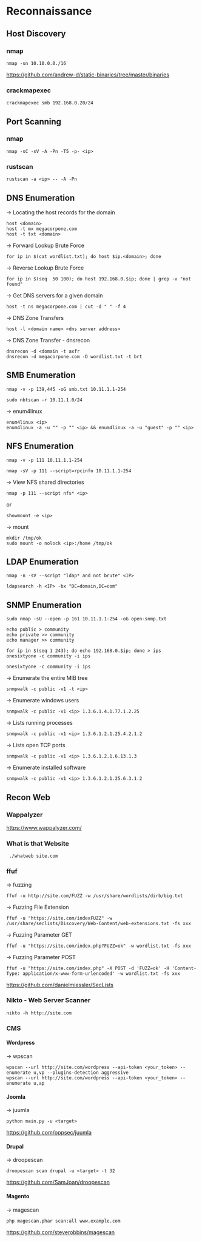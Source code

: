 # Reconnaissance
## Host Discovery
### nmap
```
nmap -sn 10.10.0.0./16
```
https://github.com/andrew-d/static-binaries/tree/master/binaries  

### crackmapexec  
```
crackmapexec smb 192.168.0.20/24
```

## Port Scanning
### nmap  
```
nmap -sC -sV -A -Pn -T5 -p- <ip>
```

### rustscan
```
rustscan -a <ip> -- -A -Pn
```

## DNS Enumeration
-> Locating the host records for the domain
```
host <domain>
host -t mx megacorpone.com
host -t txt <domain>
```

-> Forward Lookup Brute Force
```
for ip in $(cat wordlist.txt); do host $ip.<domain>; done
```

-> Reverse Lookup Brute Force
```
for ip in $(seq  50 100); do host 192.168.0.$ip; done | grep -v "not found"
```

-> Get DNS servers for a given domain
```
host -t ns megacorpone.com | cut -d " " -f 4
```

-> DNS Zone Transfers
```
host -l <domain name> <dns server address>
```

-> DNS Zone Transfer - dnsrecon
```
dnsrecon -d <domain -t axfr
dnsrecon -d megacorpone.com -D wordlist.txt -t brt
```

## SMB Enumeration
```
nmap -v -p 139,445 -oG smb.txt 10.11.1.1-254
```
```
sudo nbtscan -r 10.11.1.0/24
```
-> enum4linux
```
enum4linux <ip>
enum4linux -a -u "" -p "" <ip> && enum4linux -a -u "guest" -p "" <ip>
``` 

## NFS Enumeration
```
nmap -v -p 111 10.11.1.1-254
```
```
nmap -sV -p 111 --script=rpcinfo 10.11.1.1-254
```

-> View NFS shared directories
```
nmap -p 111 --script nfs* <ip>
```
or  
```
showmount -e <ip>
```
-> mount
```
mkdir /tmp/ok
sudo mount -o nolock <ip>:/home /tmp/ok
```

## LDAP Enumeration
```
nmap -n -sV --script "ldap* and not brute" <IP>
```

```
ldapsearch -h <IP> -bx "DC=domain,DC=com"
```

## SNMP Enumeration
```
sudo nmap -sU --open -p 161 10.11.1.1-254 -oG open-snmp.txt
```
```
echo public > community
echo private >> community
echo manager >> community
```

```
for ip in $(seq 1 243); do echo 192.168.0.$ip; done > ips
onesixtyone -c community -i ips
```

```
onesixtyone -c community -i ips
```

-> Enumerate the entire MIB tree

```
snmpwalk -c public -v1 -t <ip>
```

-> Enumerate windows users

```
snmpwalk -c public -v1 <ip> 1.3.6.1.4.1.77.1.2.25
```

-> Lists running processes
```
snmpwalk -c public -v1 <ip> 1.3.6.1.2.1.25.4.2.1.2
```

-> Lists open TCP ports
```
snmpwalk -c public -v1 <ip> 1.3.6.1.2.1.6.13.1.3
```

-> Enumerate installed software
```
snmpwalk -c public -v1 <ip> 1.3.6.1.2.1.25.6.3.1.2
```

## Recon Web
### Wappalyzer
https://www.wappalyzer.com/

### What is that Website
```
 ./whatweb site.com
```

### ffuf
-> fuzzing
```
ffuf -u http://site.com/FUZZ -w /usr/share/wordlists/dirb/big.txt
```

-> Fuzzing File Extension
```
ffuf -u "https://site.com/indexFUZZ" -w /usr/share/seclists/Discovery/Web-Content/web-extensions.txt -fs xxx
```

-> Fuzzing Parameter GET
```
ffuf -u "https://site.com/index.php?FUZZ=ok" -w wordlist.txt -fs xxx
```

-> Fuzzing Parameter POST
```
ffuf -u "https://site.com/index.php" -X POST -d 'FUZZ=ok' -H 'Content-Type: application/x-www-form-urlencoded' -w wordlist.txt -fs xxx
```
https://github.com/danielmiessler/SecLists

### Nikto - Web Server Scanner 
```
nikto -h http://site.com
```

### CMS
#### Wordpress
-> wpscan
```
wpscan --url http://site.com/wordpress --api-token <your_token> --enumerate u,vp --plugins-detection aggressive
wpscan --url http://site.com/wordpress --api-token <your_token> --enumerate u,ap
```

#### Joomla
-> juumla
```
python main.py -u <target>
```
https://github.com/oppsec/juumla

#### Drupal
-> droopescan
```
droopescan scan drupal -u <target> -t 32
```
https://github.com/SamJoan/droopescan

#### Magento
-> magescan
```
php magescan.phar scan:all www.example.com
```
https://github.com/steverobbins/magescan
